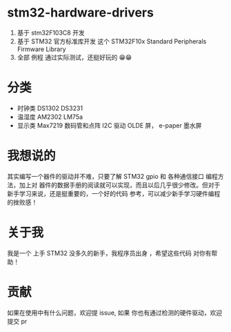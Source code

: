 # stm32-hardware-drivers

1. 基于 stm32F103C8 开发
2. 基于 STM32 官方标准库开发 这个 STM32F10x Standard Peripherals Firmware Library
3. 全部 例程 通过实际测试，还挺好玩的 😁😁

# 分类

- 时钟类 DS1302 DS3231
- 温湿度 AM2302 LM75a
- 显示类 Max7219 数码管和点阵 I2C 驱动 OLDE 屏， e-paper 墨水屏

# 我想说的

其实编写一个器件的驱动并不难，只要了解 STM32 gpio 和 各种通信接口 编程方法，加上对 器件的数据手册的阅读就可以实现，而且以后几乎很少修改。但对于新手学习来说，还是挺重要的，一个好的代码 参考，可以减少新手学习硬件编程的挫败感！

# 关于我

我是一个 上手 STM32 没多久的新手，我程序员出身 ，希望这些代码 对你有帮助！

# 贡献

如果在使用中有什么问题，欢迎提 issue, 如果 你也有通过检测的硬件驱动，欢迎提交 pr
